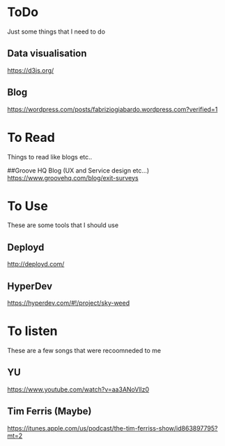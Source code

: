 # ToDo
Just some things that I need to do

## Data visualisation
https://d3js.org/

## Blog
https://wordpress.com/posts/fabriziogiabardo.wordpress.com?verified=1

# To Read
Things to read like blogs etc..

##Groove HQ Blog (UX and Service design etc...)
https://www.groovehq.com/blog/exit-surveys

# To Use
These are some tools that I should use

## Deployd
http://deployd.com/

## HyperDev
https://hyperdev.com/#!/project/sky-weed

# To listen
These are a few songs that were recoomneded to me

## YU
https://www.youtube.com/watch?v=aa3ANoVllz0

## Tim Ferris (Maybe)
https://itunes.apple.com/us/podcast/the-tim-ferriss-show/id863897795?mt=2

